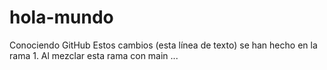 # hola-mundo
Conociendo GitHub
Estos cambios (esta línea de texto) se han hecho en la rama 1. Al mezclar esta rama con main ...

